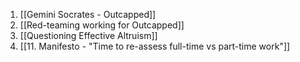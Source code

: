 1. [[Gemini Socrates - Outcapped]]
2. [[Red-teaming working for Outcapped]]
3. [[Questioning Effective Altruism]]
4. [[11. Manifesto - "Time to re-assess full-time vs part-time work"]]